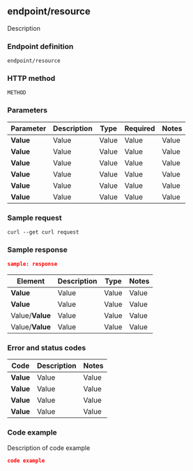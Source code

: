 <!-- This is from Tom Johnson's IRBW API course -->

## endpoint/resource

Description

### Endpoint definition 

`endpoint/resource`

### HTTP method 

`METHOD`

### Parameters 

| Parameter   | Description     | Type     | Required     | Notes     |
|-------------|-----------------|----------|--------------|-----------|
|  **Value**  |    Value        |  Value   |  Value       | Value     |
|  **Value**  |    Value        |  Value   |  Value       | Value     |
|  **Value**  |    Value        |  Value   |  Value       | Value     |
|  **Value**  |    Value        |  Value   |  Value       | Value     |
|  **Value**  |    Value        |  Value   |  Value       | Value     |
|  **Value**  |    Value        |  Value   |  Value       | Value     |

### Sample request 

`curl --get curl request`

### Sample response 

```json
sample: response
```

|     Element       |   Description   |   Type   |   Notes   |
|-------------------|-----------------|----------|-----------|
|  **Value**        |    Value        |  Value   |  Value    |
|  **Value**        |    Value        |  Value   |  Value    |
|  Value/**Value**  |    Value        |  Value   |  Value    |
|  Value/**Value**  |    Value        |  Value   |  Value    |


### Error and status codes 

|     Code    | Description     |  Notes       |
|-------------|-----------------|--------------|
|  **Value**  |    Value        |  Value       |
|  **Value**  |    Value        |  Value       |
|  **Value**  |    Value        |  Value       |
|  **Value**  |    Value        |  Value       |

### Code example 

Description of code example 

```json 
code example
```
